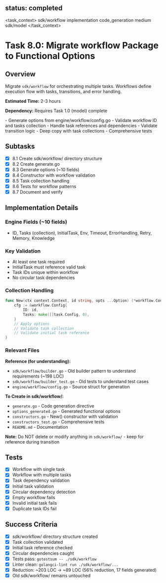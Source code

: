 ## status: completed

<task_context>
<domain>sdk/workflow</domain>
<type>implementation</type>
<scope>code_generation</scope>
<complexity>medium</complexity>
<dependencies>sdk/model</dependencies>
</task_context>

# Task 8.0: Migrate workflow Package to Functional Options

## Overview

Migrate `sdk/workflow` for orchestrating multiple tasks. Workflows define execution flow with tasks, transitions, and error handling.

**Estimated Time:** 2-3 hours

**Dependency:** Requires Task 1.0 (model) complete

<requirements>
- Generate options from engine/workflow/config.go
- Validate workflow ID and tasks collection
- Handle task references and dependencies
- Validate transition logic
- Deep copy with task collections
- Comprehensive tests
</requirements>

## Subtasks

- [x] 8.1 Create sdk/workflow/ directory structure
- [x] 8.2 Create generate.go
- [x] 8.3 Generate options (~10 fields)
- [x] 8.4 Constructor with workflow validation
- [x] 8.5 Task collection handling
- [x] 8.6 Tests for workflow patterns
- [x] 8.7 Document and verify

## Implementation Details

### Engine Fields (~10 fields)
- ID, Tasks (collection), InitialTask, Env, Timeout, ErrorHandling, Retry, Memory, Knowledge

### Key Validation
- At least one task required
- InitialTask must reference valid task
- Task IDs unique within workflow
- No circular task dependencies

### Collection Handling
```go
func New(ctx context.Context, id string, opts ...Option) (*workflow.Config, error) {
    cfg := &workflow.Config{
        ID: id,
        Tasks: make([]task.Config, 0),
    }
    // Apply options
    // Validate task collection
    // Validate initial task reference
}
```

### Relevant Files

**Reference (for understanding):**
- `sdk/workflow/builder.go` - Old builder pattern to understand requirements (~198 LOC)
- `sdk/workflow/builder_test.go` - Old tests to understand test cases
- `engine/workflow/config.go` - Source struct for generation

**To Create in sdk/workflow/:**
- `generate.go` - Code generation directive
- `options_generated.go` - Generated functional options
- `constructors.go` - New() constructor with validation
- `constructors_test.go` - Comprehensive tests
- `README.md` - Documentation

**Note:** Do NOT delete or modify anything in `sdk/workflow/` - keep for reference during transition

## Tests

- [x] Workflow with single task
- [x] Workflow with multiple tasks
- [x] Task dependency validation
- [x] Initial task validation
- [x] Circular dependency detection
- [x] Empty workflow fails
- [x] Invalid initial task fails
- [x] Duplicate task IDs fail

## Success Criteria

- [x] sdk/workflow/ directory structure created
- [x] Task collection validated
- [x] Initial task reference checked
- [x] Circular dependencies caught
- [x] Tests pass: `gotestsum -- ./sdk/workflow`
- [x] Linter clean: `golangci-lint run ./sdk/workflow/...`
- [x] Reduction: ~203 LOC → ~89 LOC (56% reduction, 17 fields generated)
- [x] Old sdk/workflow/ remains untouched

